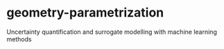 # geometry-parametrization
Uncertainty quantification and surrogate modelling with machine learning methods
